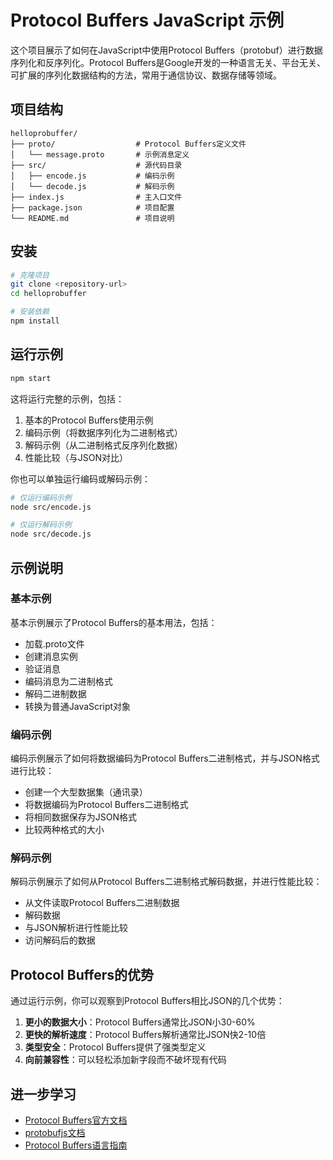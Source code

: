 # Protocol Buffers JavaScript 示例

这个项目展示了如何在JavaScript中使用Protocol Buffers（protobuf）进行数据序列化和反序列化。Protocol Buffers是Google开发的一种语言无关、平台无关、可扩展的序列化数据结构的方法，常用于通信协议、数据存储等领域。

## 项目结构

```
helloprobuffer/
├── proto/                  # Protocol Buffers定义文件
│   └── message.proto       # 示例消息定义
├── src/                    # 源代码目录
│   ├── encode.js           # 编码示例
│   └── decode.js           # 解码示例
├── index.js                # 主入口文件
├── package.json            # 项目配置
└── README.md               # 项目说明
```

## 安装

```bash
# 克隆项目
git clone <repository-url>
cd helloprobuffer

# 安装依赖
npm install
```

## 运行示例

```bash
npm start
```

这将运行完整的示例，包括：
1. 基本的Protocol Buffers使用示例
2. 编码示例（将数据序列化为二进制格式）
3. 解码示例（从二进制格式反序列化数据）
4. 性能比较（与JSON对比）

你也可以单独运行编码或解码示例：

```bash
# 仅运行编码示例
node src/encode.js

# 仅运行解码示例
node src/decode.js
```

## 示例说明

### 基本示例

基本示例展示了Protocol Buffers的基本用法，包括：
- 加载.proto文件
- 创建消息实例
- 验证消息
- 编码消息为二进制格式
- 解码二进制数据
- 转换为普通JavaScript对象

### 编码示例

编码示例展示了如何将数据编码为Protocol Buffers二进制格式，并与JSON格式进行比较：
- 创建一个大型数据集（通讯录）
- 将数据编码为Protocol Buffers二进制格式
- 将相同数据保存为JSON格式
- 比较两种格式的大小

### 解码示例

解码示例展示了如何从Protocol Buffers二进制格式解码数据，并进行性能比较：
- 从文件读取Protocol Buffers二进制数据
- 解码数据
- 与JSON解析进行性能比较
- 访问解码后的数据

## Protocol Buffers的优势

通过运行示例，你可以观察到Protocol Buffers相比JSON的几个优势：

1. **更小的数据大小**：Protocol Buffers通常比JSON小30-60%
2. **更快的解析速度**：Protocol Buffers解析通常比JSON快2-10倍
3. **类型安全**：Protocol Buffers提供了强类型定义
4. **向前兼容性**：可以轻松添加新字段而不破坏现有代码

## 进一步学习

- [Protocol Buffers官方文档](https://developers.google.com/protocol-buffers)
- [protobufjs文档](https://github.com/protobufjs/protobuf.js)
- [Protocol Buffers语言指南](https://developers.google.com/protocol-buffers/docs/proto3)